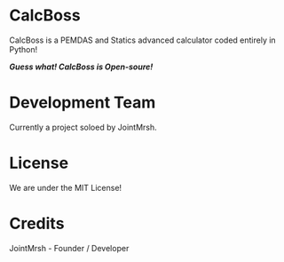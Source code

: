 # CalcBoss
CalcBoss is a PEMDAS and Statics advanced calculator coded entirely in Python!

***Guess what! CalcBoss is Open-soure!***

# Development Team
Currently a project soloed by JointMrsh.

# License
We are under the MIT License!

# Credits
JointMrsh - Founder / Developer

